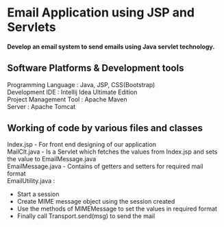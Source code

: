 # Email Application using JSP and Servlets  
#### Develop an email system to send emails using Java servlet technology.

## Software Platforms & Development tools
Programming Language : Java, JSP, CSS(Bootstrap)  
Development IDE : Intellij Idea Ultimate Edition  
Project Management Tool : Apache Maven  
Server : Apache Tomcat 

## Working of code by various files and classes
Index.jsp - For front end designing of our application  
MailClt.java - Is a Servlet which fetches the values from Index.jsp and sets the value to EmailMessage.java  
EmailMessage.java - Contains of getters and setters for required mail format  
EmailUtility.java :    
- Start a session  
- Create MIME message object using the session created  
- Use the methods of MIMEMessage to set the values in required format  
-  Finally call Transport.send(msg) to send the mail 